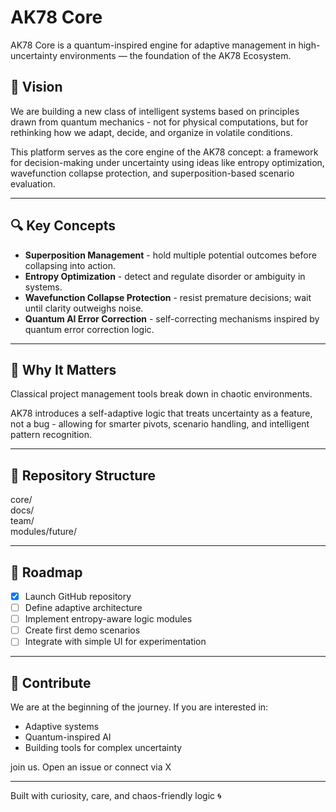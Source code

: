 # AK78 Core

AK78 Core is a quantum-inspired engine for adaptive management in high-uncertainty environments — the foundation of the AK78 Ecosystem.

## 🚀 Vision

We are building a new class of intelligent systems based on principles drawn from quantum mechanics - not for physical computations, but for rethinking how we adapt, decide, and organize in volatile conditions.

This platform serves as the core engine of the AK78 concept: a framework for decision-making under uncertainty using ideas like entropy optimization, wavefunction collapse protection, and superposition-based scenario evaluation.

---

## 🔍 Key Concepts

- **Superposition Management** - hold multiple potential outcomes before collapsing into action.
- **Entropy Optimization** - detect and regulate disorder or ambiguity in systems.
- **Wavefunction Collapse Protection** - resist premature decisions; wait until clarity outweighs noise.
- **Quantum AI Error Correction** - self-correcting mechanisms inspired by quantum error correction logic.

---

## 🧠 Why It Matters

Classical project management tools break down in chaotic environments.

AK78 introduces a self-adaptive logic that treats uncertainty as a feature, not a bug - allowing for smarter pivots, scenario handling, and intelligent pattern recognition.

---

## 📂 Repository Structure

core/               
docs/                
team/               
modules/future/      


---

## 📅 Roadmap

- [x] Launch GitHub repository
- [ ] Define adaptive architecture
- [ ] Implement entropy-aware logic modules
- [ ] Create first demo scenarios
- [ ] Integrate with simple UI for experimentation

---

## 🤝 Contribute

We are at the beginning of the journey. If you are interested in:
- Adaptive systems
- Quantum-inspired AI
- Building tools for complex uncertainty

join us. Open an issue or connect via X

---

Built with curiosity, care, and chaos-friendly logic 🌀
